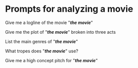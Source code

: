 # Prompts for analyzing a movie

Give me a logline of the movie "**_the movie_**"

Give me the plot of "**_the movie_**" broken into three acts

List the main genres of "**_the movie_**"

What tropes does "**_the movie_**" use?

Give me a high concept pitch for "**_the movie_**"
